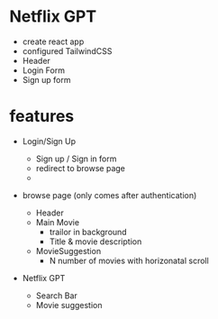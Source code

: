 # Netflix GPT

- create react app
- configured TailwindCSS
- Header
- Login Form
- Sign up form



# features
- Login/Sign Up
    - Sign up / Sign in form
    - redirect to browse page
    - 
- browse page (only comes after authentication)
    - Header
    - Main Movie 
        - trailor in background
        - Title & movie description
    - MovieSuggestion
      - N number of movies with horizonatal scroll

- Netflix GPT
    - Search Bar
    - Movie suggestion